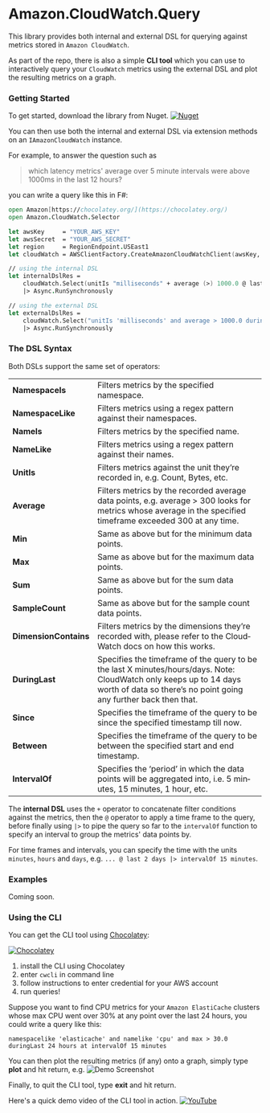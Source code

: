 Amazon.CloudWatch.Query
=======================

This library provides both internal and external DSL for querying against metrics stored in `Amazon CloudWatch`.

As part of the repo, there is also a simple **CLI tool** which you can use to interactively query your `CloudWatch` metrics using the external DSL and plot the resulting metrics on a graph.



### Getting Started

To get started, download the library from Nuget.
[![Nuget](https://raw.github.com/theburningmonk/Amazon.CloudWatch.Selector/develop/nuget/banner.png)](https://www.nuget.org/packages/Amazon.CloudWatch.Selector)

You can then use both the internal and external DSL via extension methods on an `IAmazonCloudWatch` instance.

For example, to answer the question such as
>  which latency metrics' average over 5 minute intervals were above 1000ms in the last 12 hours?

you can write a query like this in F#:
```fsharp
open Amazon[https://chocolatey.org/](https://chocolatey.org/)
open Amazon.CloudWatch.Selector

let awsKey     = "YOUR_AWS_KEY"
let awsSecret  = "YOUR_AWS_SECRET"
let region     = RegionEndpoint.USEast1
let cloudWatch = AWSClientFactory.CreateAmazonCloudWatchClient(awsKey, awsSecret, region)

// using the internal DSL
let internalDslRes = 
    cloudWatch.Select(unitIs "milliseconds" + average (>) 1000.0 @ last 12 hours |> intervalOf 5 minutes) 
    |> Async.RunSynchronously

// using the external DSL
let externalDslRes = 
    cloudWatch.Select("unitIs 'milliseconds' and average > 1000.0 duringLast 12 hours at intervalOf 5 minutes")
    |> Async.RunSynchronously
```



### The DSL Syntax

Both DSLs support the same set of operators:
<table>
	<tr>
		<td><strong>NamespaceIs</strong></td>
		<td>Filters metrics by the specified namespace.</td>
	</tr>
	<tr>
		<td><strong>NamespaceLike</strong></td>
		<td>Fil­ters met­rics using a regex pat­tern against their namespaces.</td>
	</tr>
	<tr>
		<td><strong>NameIs</strong></td>
		<td>Fil­ters met­rics by the spec­i­fied name.</td>
	</tr>
	<tr>
		<td><strong>NameLike</strong></td>
		<td>Fil­ters met­rics using a regex pat­tern against their names.</td>
	</tr>
	<tr>
		<td><strong>UnitIs</strong></td>
		<td>Fil­ters met­rics against the unit they’re recorded in, e.g. Count, Bytes, etc.</td>
	</tr>
	<tr>
		<td><strong>Average</strong></td>
		<td>Fil­ters met­rics by the recorded aver­age data points, e.g. aver­age > 300 looks for met­rics whose aver­age in the spec­i­fied time­frame exceeded 300 at any time.</td>
	</tr>
	<tr>
		<td><strong>Min</strong></td>
		<td>Same as above but for the min­i­mum data points.</td>
	</tr>
	<tr>
		<td><strong>Max</strong></td>
		<td>Same as above but for the max­i­mum data points.</td>
	</tr>
	<tr>
		<td><strong>Sum</strong></td>
		<td>Same as above but for the sum data points.</td>
	</tr>
	<tr>
		<td><strong>SampleCount</strong></td>
		<td>Same as above but for the sam­ple count data points.</td>
	</tr>
	<tr>
		<td><strong>DimensionContains</strong></td>
		<td>Fil­ters met­rics by the dimen­sions they’re recorded with, please refer to the Cloud­Watch docs on how this works.</td>
	</tr>
	<tr>
		<td><strong>DuringLast</strong></td>
		<td>Spec­i­fies the time­frame of the query to be the last X minutes/hours/days. Note: Cloud­Watch only keeps up to 14 days worth of data so there’s no point going any fur­ther back then that.</td>
	</tr>
	<tr>
		<td><strong>Since</strong></td>
		<td>Spec­i­fies the time­frame of the query to be since the spec­i­fied time­stamp till now.</td>
	</tr>
	<tr>
		<td><strong>Between</strong></td>
		<td>Spec­i­fies the time­frame of the query to be between the spec­i­fied start and end timestamp.</td>
	</tr>
	<tr>
		<td><strong>IntervalOf</strong></td>
		<td>Spec­i­fies the ‘period’ in which the data points will be aggre­gated into, i.e. 5 min­utes, 15 min­utes, 1 hour, etc.</td>
	</tr>
</table>

The **internal DSL** uses the `+` operator to concatenate filter conditions against the metrics, then the `@` operator to apply a time frame to the query, before finally using `|>` to pipe the query so far to the `intervalOf` function to specify an interval to group the metrics' data points by.

For time frames and intervals, you can specify the time with the units `minutes`, `hours` and `days`, e.g. `... @ last 2 days |> intervalOf 15 minutes`.



### Examples

Coming soon.



### Using the CLI

You can get the CLI tool using [Chocolatey](https://chocolatey.org/):

[![Chocolatey](https://raw.github.com/theburningmonk/Amazon.CloudWatch.Selector/develop/chocolatey/banner.png)](https://chocolatey.org/packages/cwcli)


1. install the CLI using Chocolatey
2. enter `cwcli` in command line
3. follow instructions to enter credential for your AWS account
4. run queries! 

Suppose you want to find CPU metrics for your `Amazon ElastiCache` clusters whose max CPU went over 30% at any point over the last 24 hours, you could write a query like this:

`namespacelike 'elasticache' and namelike 'cpu' and max > 30.0 duringLast 24 hours at intervalOf 15 minutes`

You can then plot the resulting metrics (if any) onto a graph,  simply type **plot** and hit return, e.g.
![Demo Screenshot](https://raw.github.com/theburningmonk/Amazon.CloudWatch.Selector/develop/docs/files/img/CLI_demo_screenshot.png)

Finally, to quit the CLI tool, type **exit** and hit return.

Here's a quick demo video of the CLI tool in action.
[![YouTube](https://raw.github.com/theburningmonk/Amazon.CloudWatch.Selector/develop/docs/files/img/youtube_demo_screenshot.png)](http://www.youtube.com/watch?v=XRtHfH26QQg)
